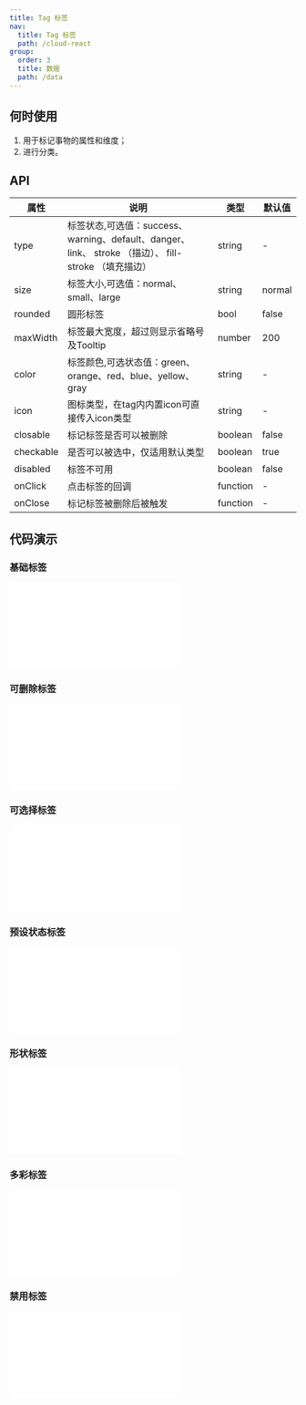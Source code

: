 ```yaml
---
title: Tag 标签
nav:
  title: Tag 标签
  path: /cloud-react
group:
  order: 3
  title: 数据
  path: /data
---
```


## 何时使用

1. 用于标记事物的属性和维度；
2. 进行分类。

## API

| 属性     | 说明                                                   | 类型     | 默认值 |
| -------- | ------------------------------------------------------ | -------- | ------ |
| type     | 标签状态,可选值：success、warning、default、danger、link、 stroke （描边）、 fill-stroke （填充描边） | string   | -      |
| size     | 标签大小,可选值：normal、small、large                     | string   | normal      |
| rounded     | 圆形标签                  | bool   | false      |
| maxWidth  | 标签最大宽度，超过则显示省略号及Tooltip                    | number   | 200  |
| color     | 标签颜色,可选状态值：green、orange、red、blue、yellow、gray  | string   | -      |
| icon     | 图标类型，在tag内内置icon可直接传入icon类型              | string   | -      |
| closable | 标记标签是否可以被删除                                 | boolean  | false  |
| checkable | 是否可以被选中，仅适用默认类型                                  | boolean  | true  |
| disabled | 标签不可用                                             | boolean  | false  |
| onClick  | 点击标签的回调                                         | function | -      |
| onClose  | 标记标签被删除后被触发                                 | function | -      |

 ## 代码演示 

### 基础标签
<embed src="@components/tag/demos/basic.md" /> 

### 可删除标签
<embed src="@components/tag/demos/closeable.md" />

### 可选择标签
<embed src="@components/tag/demos/categories.md" /> 

### 预设状态标签
<embed src="@components/tag/demos/basic-tag.md" /> 

### 形状标签
<embed src="@components/tag/demos/round.md" /> 

### 多彩标签
<embed src="@components/tag/demos/color.md" /> 

### 禁用标签
<embed src="@components/tag/demos/disabled.md" /> 
